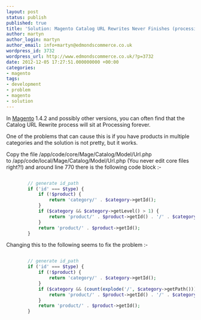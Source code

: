 ```yaml
---
layout: post
status: publish
published: true
title: 'Solution: Magento Catalog URL Rewrites Never Finishes (processing)'
author: martyn
author_login: martyn
author_email: info+martyn@edmondscommerce.co.uk
wordpress_id: 3732
wordpress_url: http://www.edmondscommerce.co.uk/?p=3732
date: 2012-12-05 17:27:51.000000000 +00:00
categories:
- magento
tags:
- development
- problem
- magento
- solution
---
```

In <a title="Magento" href="http://www.edmondscommerce.co.uk/platforms/Magento">Magento</a> 1.4.2 and possibly other versions, you can often find that the Catalog URL Rewrite process will sit at Processing forever.

One of the problems that can cause this is if you have products in multiple categories and the solution is not pretty, but it works.

Copy the file /app/code/core/Mage/Catalog/Model/Url.php to /app/code/local/Mage/Catalog/Model/Url.php (You never edit core files right?!) and around line 770 there is the following code block :-

```php

        // generate id_path
        if ('id' === $type) {
            if (!$product) {
                return 'category/' . $category->getId();
            }
            if ($category && $category->getLevel() > 1) {
                return 'product/' . $product->getId() . '/' . $category->getId();
            }
            return 'product/' . $product->getId();
        }

```
Changing this to the following seems to fix the problem :-
```php

        // generate id_path
        if ('id' === $type) {
            if (!$product) {
                return 'category/' . $category->getId();
            }
            if ($category && (count(explode('/', $category->getPath())) - 1) > 1) {
                return 'product/' . $product->getId() . '/' . $category->getId();
            }
            return 'product/' . $product->getId();
        }

```
